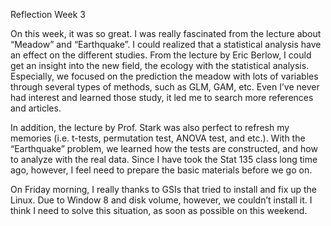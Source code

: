 Reflection
Week 3

On this week, it was so great. I was really fascinated from the lecture about “Meadow” and “Earthquake”. I could realized that a statistical analysis have an effect on the different studies. From the lecture by Eric Berlow, I could get an insight into the new field, the ecology with the statistical analysis. Especially, we focused on the prediction the meadow with lots of variables through several types of methods, such as GLM, GAM, etc. Even I’ve never had interest and learned those study, it led me to search more references and articles. 

In addition, the lecture by Prof. Stark was also perfect to refresh my memories (i.e. t-tests, permutation test, ANOVA test, and etc.). With the “Earthquake” problem, we learned how the tests are constructed, and how to analyze with the real data. Since I have took the Stat 135 class long time ago, however, I feel need to prepare the basic materials before we go on. 

On Friday morning, I really thanks to GSIs that tried to install and fix up the Linux. Due to Window 8 and disk volume, however, we couldn’t install it. I think I need to solve this situation, as soon as possible on this weekend.
